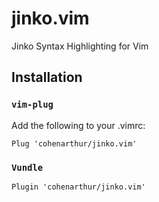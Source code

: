 # jinko.vim
Jinko Syntax Highlighting for Vim

## Installation


### `vim-plug`

Add the following to your .vimrc:

```vim
Plug 'cohenarthur/jinko.vim'
```

### `Vundle`
```vim
Plugin 'cohenarthur/jinko.vim'
```

